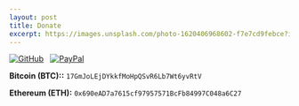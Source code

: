```yaml
---
layout: post
title: Donate
excerpt: https://images.unsplash.com/photo-1620406968602-f7e7cd9febce?ixid=MnwxMjA3fDB8MHxwaG90by1wYWdlfHx8fGVufDB8fHx8&ixlib=rb-1.2.1&auto=format&fit=crop&w=2123&q=80
---
```


[![GitHub](https://srv-cdn.himpfen.io/badges/github/github-square-large.svg)](https://clicksrv.net/3L) &nbsp; [![PayPal](https://srv-cdn.himpfen.io/badges/buymeacoffee/buymeacoffee-square-large.svg)](https://clicksrv.net/3M)

**Bitcoin (BTC)::** `17GmJoLEjDYkkfMoHpQSvR6Lb7Wt6yvRtV`

**Ethereum (ETH):** `0x690eAD7a7615cf97957571BcFb84997C048a6C27`